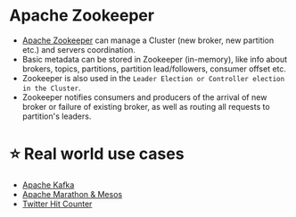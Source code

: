 
# Apache Zookeeper
- [Apache Zookeeper](https://zookeeper.apache.org/) can manage a Cluster (new broker, new partition etc.) and servers coordination.
- Basic metadata can be stored in Zookeeper (in-memory), like info about brokers, topics, partitions, partition lead/followers, consumer offset etc.
- Zookeeper is also used in the `Leader Election or Controller election in the Cluster`.
- Zookeeper notifies consumers and producers of the arrival of new broker or failure of existing broker, as well as routing all requests to partition's leaders.

# :star: Real world use cases
- [Apache Kafka](../4_MessageBrokers/Kafka/Readme.md#zookeeper)
- [Apache Marathon & Mesos](../6a_ContainerOrchestrationServices/ApacheMarathon&Mesos.md)
- [Twitter Hit Counter](../../3_HLDDesignProblems/TwitterHitCounterDesign/Readme.md)